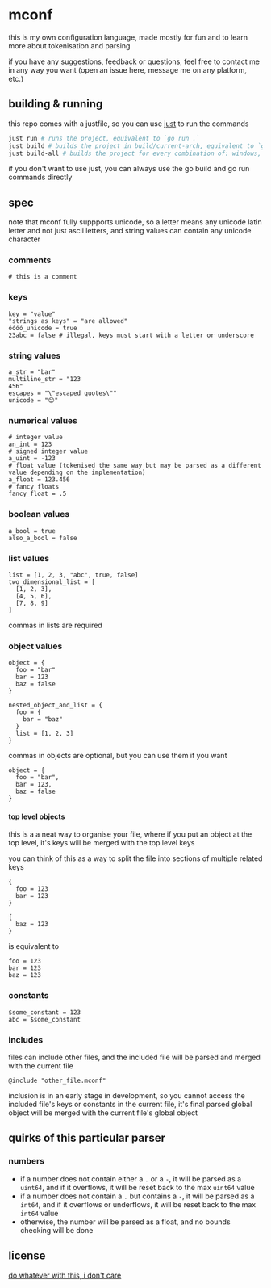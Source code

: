 # mconf

this is my own configuration language, made mostly for fun and to learn more about tokenisation and parsing

if you have any suggestions, feedback or questions, feel free to contact me in any way you want (open an issue here, message me on any platform, etc.)

## building & running

this repo comes with a justfile, so you can use [just](https://github.com/casey/just) to run the commands

```sh
just run # runs the project, equivalent to `go run .`
just build # builds the project in build/current-arch, equivalent to `go build .`
just build-all # builds the project for every combination of: windows, darwin (macos) and linux & amd64 and arm64
```

if you don't want to use just, you can always use the go build and go run commands directly

## spec

note that mconf fully suppports unicode, so a letter means any unicode latin letter and not just ascii letters, and string values can contain any unicode character

### comments

```mconf
# this is a comment
```

### keys

```mconf
key = "value"
"strings as keys" = "are allowed"
óóóó_unicode = true
23abc = false # illegal, keys must start with a letter or underscore
```

### string values

```mconf
a_str = "bar"
multiline_str = "123
456"
escapes = "\"escaped quotes\""
unicode = "😊"
```

### numerical values

```mconf
# integer value
an_int = 123
# signed integer value
a_uint = -123
# float value (tokenised the same way but may be parsed as a different value depending on the implementation)
a_float = 123.456
# fancy floats
fancy_float = .5
```

### boolean values

```mconf
a_bool = true
also_a_bool = false
```

### list values

```mconf
list = [1, 2, 3, "abc", true, false]
two_dimensional_list = [
  [1, 2, 3],
  [4, 5, 6],
  [7, 8, 9]
]
```

commas in lists are required

### object values

```mconf
object = {
  foo = "bar"
  bar = 123
  baz = false
}

nested_object_and_list = {
  foo = {
    bar = "baz"
  }
  list = [1, 2, 3]
}
```

commas in objects are optional, but you can use them if you want

```mconf
object = {
  foo = "bar",
  bar = 123,
  baz = false
}
```

#### top level objects

this is a a neat way to organise your file, where if you put an object at the top level, it's keys will be merged with the top level keys

you can think of this as a way to split the file into sections of multiple related keys

```mconf
{
  foo = 123
  bar = 123
}

{
  baz = 123
}
```

is equivalent to

```mconf
foo = 123
bar = 123
baz = 123
```

### constants

```mconf
$some_constant = 123 
abc = $some_constant
```

### includes

files can include other files, and the included file will be parsed and merged with the current file

```mconf
@include "other_file.mconf"
```

inclusion is in an early stage in development, so you cannot access the included file's keys or constants in the current file, it's final parsed global object will be merged with the current file's global object


## quirks of this particular parser

### numbers

- if a number does not contain either a `.` or a `-`, it will be parsed as a `uint64`, and if it overflows, it will be reset back to the max `uint64` value
- if a number does not contain a `.` but contains a `-`, it will be parsed as a `int64`, and if it overflows or underflows, it will be reset back to the max `int64` value
- otherwise, the number will be parsed as a float, and no bounds checking will be done

## license

[do whatever with this, i don't care](./LICENSE)
